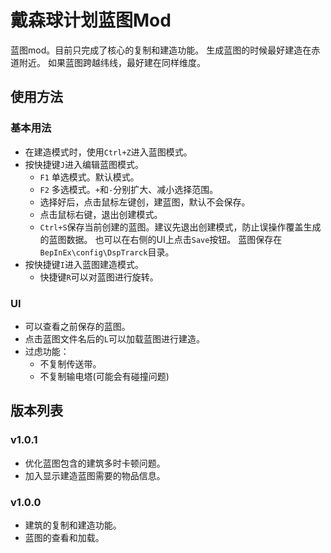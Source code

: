 # 戴森球计划蓝图Mod
蓝图mod。目前只完成了核心的复制和建造功能。
生成蓝图的时候最好建造在赤道附近。
如果蓝图跨越纬线，最好建在同样维度。

## 使用方法
### 基本用法
- 在建造模式时，使用`Ctrl+Z`进入蓝图模式。
- 按快捷键`J`进入编辑蓝图模式。
  - `F1` 单选模式。默认模式。
  - `F2` 多选模式。`+`和`-`分别扩大、减小选择范围。
  - 选择好后，点击鼠标左键创，建蓝图，默认不会保存。
  - 点击鼠标右键，退出创建模式。
  - `Ctrl+S`保存当前创建的蓝图。建议先退出创建模式，防止误操作覆盖生成的蓝图数据。
    也可以在右侧的UI上点击`Save`按钮。
    蓝图保存在`BepInEx\config\DspTrarck`目录。
- 按快捷键`I`进入蓝图建造模式。
  - 快捷键`R`可以对蓝图进行旋转。
  
### UI
- 可以查看之前保存的蓝图。
- 点击蓝图文件名后的`L`可以加载蓝图进行建造。
- 过虑功能：
  - 不复制传送带。
  - 不复制输电塔(可能会有碰撞问题)

## 版本列表

### v1.0.1
- 优化蓝图包含的建筑多时卡顿问题。
- 加入显示建造蓝图需要的物品信息。

### v1.0.0
- 建筑的复制和建造功能。
- 蓝图的查看和加载。